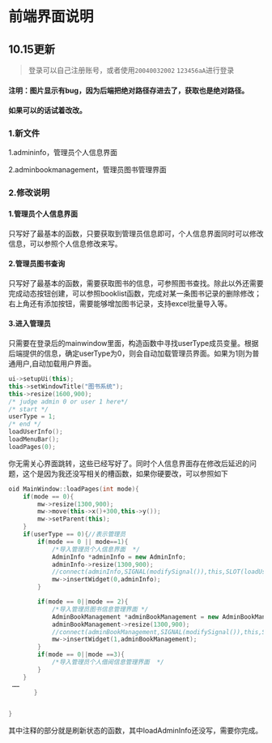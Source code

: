 # 前端界面说明

## 10.15更新

> 登录可以自己注册账号，或者使用`20040032002`    `123456aA`进行登录

#### 注明：图片显示有bug，因为后端把绝对路径存进去了，获取也是绝对路径。

#### 如果可以的话试着改改。

### 1.新文件

1.admininfo，管理员个人信息界面

2.adminbookmanagement，管理员图书管理界面



### 2.修改说明

#### 1.管理员个人信息界面

只写好了最基本的函数，只要获取到管理员信息即可，个人信息界面同时可以修改信息，可以参照个人信息修改来写。

#### 2.管理员图书查询

只写好了最基本的函数，需要获取图书的信息，可参照图书查找。除此以外还需要完成动态按钮创建，可以参照booklist函数，完成对某一条图书记录的删除修改；右上角还有添加按钮，需要能够增加图书记录，支持excel批量导入等。

#### 3.进入管理员

只需要在登录后的mainwindow里面，构造函数中寻找userType成员变量。根据后端提供的信息，确定userType为0，则会自动加载管理员界面。如果为1则为普通用户,自动加载用户界面。

```c++
ui->setupUi(this);
this->setWindowTitle("图书系统");
this->resize(1600,900);
/* judge admin 0 or user 1 here*/
/* start */
userType = 1;
/* end */
loadUserInfo();
loadMenuBar();
loadPages(0);
```



你无需关心界面跳转，这些已经写好了。同时个人信息界面存在修改后延迟的问题，这个是因为我还没写相关的槽函数，如果你硬要改，可以参照如下

```c++
oid MainWindow::loadPages(int mode){
    if(mode == 0){
        mw->resize(1300,900);
        mw->move(this->x()+300,this->y());
        mw->setParent(this);
    }
    if(userType == 0){//表示管理员
        if(mode == 0 || mode==1){
            /*导入管理员个人信息界面  */
            AdminInfo *adminInfo = new AdminInfo;
            adminInfo->resize(1300,900);
            //connect(adminInfo,SIGNAL(modifySignal()),this,SLOT(loadUserInfo()));
            mw->insertWidget(0,adminInfo);
        }

        if(mode == 0||mode == 2){
            /*导入管理员图书信息管理界面 */
            AdminBookManagement *adminBookManagement = new AdminBookManagement;
            adminBookManagement->resize(1300,900);
            //connect(adminBookManagement,SIGNAL(modifySignal()),this,SLOT(loadAdminInfo()));
            mw->insertWidget(1,adminBookManagement);
        }
        if(mode == 0||mode ==3){
            /*导入管理员个人借阅信息管理界面  */
        }
    }
 ……
       }


}
```

其中注释的部分就是刷新状态的函数，其中loadAdminInfo还没写，需要你完成。

